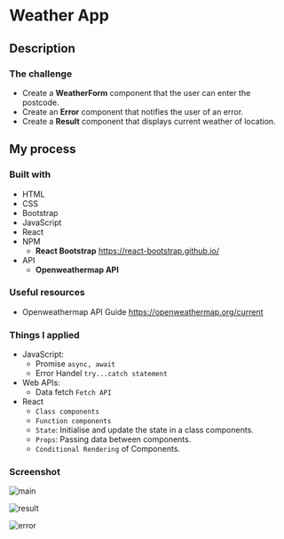 # Weather App

## Description
### The challenge
- Create a **WeatherForm** component that the user can enter the postcode.
- Create an **Error** component that notifies the user of an error.
- Create a **Result** component that displays current weather of location.
## My process
### Built with
- HTML
- CSS
- Bootstrap
- JavaScript
- React
- NPM  
  - **React Bootstrap** https://react-bootstrap.github.io/ 
- API
  - **Openweathermap API**

### Useful resources
- Openweathermap API Guide https://openweathermap.org/current

### Things I applied
- JavaScript: 
  - Promise `async, await`
  - Error Handel `try...catch statement`
- Web APIs:
  - Data fetch `Fetch API`
- React  
  - `Class components`
  - `Function components`
  - `State`: Initialise and update the state in a class components.
  - `Props`: Passing data between components.
  - `Conditional Rendering` of Components.  

### Screenshot
![main](https://user-images.githubusercontent.com/83196262/142796763-543cef9b-a2d6-485d-96f4-bfb8c898e647.png)

![result](https://user-images.githubusercontent.com/83196262/142796770-bf8e25f2-e67f-4bcd-b73e-549c6177bd2b.png)

![error](https://user-images.githubusercontent.com/83196262/142796780-d400771e-c411-4cdf-a494-1a112ea06534.png)






